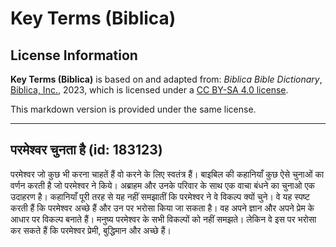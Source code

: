 # Key Terms (Biblica)

## License Information

**Key Terms (Biblica)** is based on and adapted from: _Biblica Bible Dictionary_, [Biblica, Inc.](https://www.biblica.com/), 2023, which is licensed under a [CC BY-SA 4.0 license](https://creativecommons.org/licenses/by-sa/4.0/legalcode.en).

This markdown version is provided under the same license.



--------------------------------

## परमेश्वर चुनता है (id: 183123)

परमेश्वर जो कुछ भी करना चाहतें हैं वो करने के लिए स्वतंत्र हैं। बाइबिल की कहानियाँ कुछ ऐसे चुनाओं का वर्णन करती है जो परमेश्वर ने किये। अब्राहम और उनके परिवार के साथ एक वाचा बंधने का चुनाओ एक उदाहरण है। कहानियाँ पूरी तरह से यह नहीं समझातीं कि परमेश्वर ने वे विकल्प क्यों चुने। वे यह स्पष्ट करती हैं कि परमेश्वर अच्छे हैं और उन पर भरोसा किया जा सकता है। वह अपने ज्ञान और अपने प्रेम के आधार पर विकल्प बनाते हैं। मनुष्य परमेश्वर के सभी विकल्पों को नहीं समझते। लेकिन वे इस पर भरोसा कर सकते हैं कि परमेश्वर प्रेमी, बुद्धिमान और अच्छे हैं।



